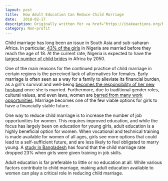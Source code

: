 ```yaml
---
layout: post
title:  How Adult Education Can Reduce Child Marriage
date:   2018-02-17
description: Originally written for <a href="https://itakeactions.org/blog/28/The-Role-of-Adult-Education-in-Reducing-Child-Marriage" target="blank">I Take Actions</a>
category: Non-profit
---
```

Child marriage has long been an issue in South Asia and sub-saharan Africa. In particular, <a href="https://www.girlsnotbrides.org/child-marriage/nigeria/" target="blank">43% of the girls</a> in Nigeria are married before they reach the age of 18.  At the current rate, Nigeria is expected to have the <a href="https://www.unicef.org/media/files/Child_Marriage_Report_7_17_LR..pdf" target="blank">largest number of child brides</a> in Africa by 2050.

One of the main reasons for the continued practice of child marriage in certain regions is the perceived lack of alternatives for females. Early marriage is often seen as a way for a family to alleviate its financial burden, as a girl's survival and well-being <a href="https://gemreportunesco.wordpress.com/2015/11/18/education-can-break-the-bonds-of-child-marriage/" target="blank">becomes the responsibility of her new husband</a> once she is married. Furthermore, due to traditional gender roles, cultural values, and even laws, women are <a href="http://www.worldbank.org/en/topic/gender/publication/voice-and-agency-empowering-women-and-girls-for-shared-prosperity" target="blank">barred from many work opportunities</a>. Marriage becomes one of the few viable options for girls to have a financially stable future.

One way to reduce child marriage is to increase the number of job opportunities for women. This requires improved education, and while the focus has largely been on education for young girls, adult education is a highly beneficial option for women. When vocational and technical training is made available for women of all ages, girls see more options that could lead to a self-sufficient future, and are less likely to feel obligated to marry young. A <a href="https://gemreportunesco.wordpress.com/2015/11/18/education-can-break-the-bonds-of-child-marriage/" target="blank">study in Bangladesh</a> has found that the child marriage rate dropped 23% when girls were given training in job skills.

Adult education is far preferable to little or no education at all. While various factors contribute to child marriage, making adult education available to women can play a critical role in reducing child marriage.
